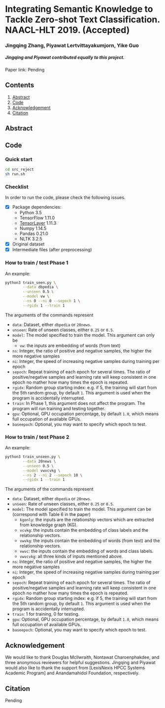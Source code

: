 # Integrating Semantic Knowledge to Tackle Zero-shot Text Classification. NAACL-HLT 2019. (Accepted)
### Jingqing Zhang, Piyawat Lertvittayakumjorn, Yike Guo

##### Jingqing and Piyawat contributed equally to this project.

Paper link: Pending

## Contents
1. [Abstract](#Abstract)
2. [Code](#Code)
3. [Acknowledgement](#Acknowledgement)
4. [Citation](#Citation)

<h2 id="Abstract">Abstract</h2>

<h2 id="Code">Code</h2>

### Quick start
```bash
cd src_reject
sh run.sh
```

### Checklist

In order to run the code, please check the following issues.

- [x] Package dependencies:
    - Python 3.5
    - TensorFlow 1.11.0
    - [TensorLayer] 1.11.3
    - Numpy 1.14.5
    - Pandas 0.21.0
    - NLTK 3.2.5
- [x] Original dataset
- [x] Intermediate files (after preprocessing)

[TensorLayer]: https://github.com/tensorlayer/tensorlayer

### How to train / test Phase 1

An example:
```bash
python3 train_seen.py \
        --data dbpedia \
        --unseen 0.5 \
        --model vw \
        --ns 0 --ni 0 --sepoch 1 \
        --rgidx 1 --train 1
```

The arguments of the commands represent
* `data`: Dataset, either `dbpedia` or `20news`.
* `unseen`: Rate of unseen classes, either `0.25` or `0.5`.
* `model`: The model specified to train the model. This argument can only be
    * `vw`: the inputs are embedding of words (from text)
* `ns`: Integer, the ratio of positive and negative samples, the higher the more negative samples
* `ni`: Integer, the speed of increasing negative samples during training per epoch
* `sepoch`: Repeat training of each epoch for several times. The ratio of positive/negative samples and learning rate will keep consistent in one epoch no mather how many times the epoch is repeated.
* `rgidx`: Random group starting index: e.g. if 5, the training will start from the 5th random group, by default `1`. This argument is used when the program is accidentally interrupted.
* `train`: In Phase 1, this argument does not affect the program. The program will run training and testing together.
* `gpu`: Optional, GPU occupation percentage, by default `1.0`, which means full occupation of available GPUs.
* `baseepoch`: Optional, you may want to specify which epoch to test.

### How to train / test Phase 2

An example:
```bash
python3 train_unseen.py \
        --data 20news \
        --unseen 0.5 \
        --model vwvcvkg \
        --ns 2 --ni 2 --sepoch 10 \
        --rgidx 1 --train 1
```

The arguments of the commands represent
* `data`: Dataset, either `dbpedia` or `20news`.
* `unseen`: Rate of unseen classes, either `0.25` or `0.5`.
* `model`: The model specified to train the model. This argument can be (correspond with Table 6 in the paper)
    * `kgonly`: the inputs are the relationship vectors which are extracted from knowledge graph (KG).
    * `vcvkg`: the inputs contain the embedding of class labels and the relationship vectors.
    * `vwvkg`: the inputs contain the embedding of words (from text) and the relationship vectors.
    * `vwvc`: the inputs contain the embedding of words and class labels.
    * `vwvcvkg`: all three kinds of inputs mentioned above.
* `ns`: Integer, the ratio of positive and negative samples, the higher the more negative samples
* `ni`: Integer, the speed of increasing negative samples during training per epoch
* `sepoch`: Repeat training of each epoch for several times. The ratio of positive/negative samples and learning rate will keep consistent in one epoch no mather how many times the epoch is repeated.
* `rgidx`: Random group starting index: e.g. if 5, the training will start from the 5th random group, by default `1`. This argument is used when the program is accidentally interrupted.
* `train`: 1 for training, 0 for testing.
* `gpu`: Optional, GPU occupation percentage, by default `1.0`, which means full occupation of available GPUs.
* `baseepoch`: Optional, you may want to specify which epoch to test.

<h2 id="Acknowledgement">Acknowledgement</h2>
We would like to thank Douglas McIlwraith, Nontawat Charoenphakdee, and three anonymous reviewers for helpful suggestions. Jingqing and Piyawat would also like to thank the support from [LexisNexis HPCC Systems Academic Program] and Anandamahidol Foundation, respectively.

[LexisNexis HPCC Systems Academic Program]: https://hpccsystems.com/community/academics

<h2 id="Citation">Citation</h2>
Pending



